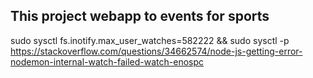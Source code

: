 ## This project webapp to events for sports
sudo sysctl fs.inotify.max_user_watches=582222 && sudo sysctl -p
https://stackoverflow.com/questions/34662574/node-js-getting-error-nodemon-internal-watch-failed-watch-enospc